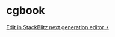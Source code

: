 # cgbook

[Edit in StackBlitz next generation editor ⚡️](https://stackblitz.com/~/github.com/YuJiaoChiu/cgbook)